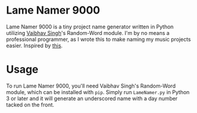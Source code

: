 # Lame Namer 9000
Lame Namer 9000 is a tiny project name generator written in Python utilizing [Vaibhav Singh](https://github.com/vaibhavsingh97)'s Random-Word module.
I'm by no means a professional programmer, as I wrote this to make naming my music projects easier. Inspired by [this](https://youtu.be/V7gL2GQIPU4?t=90).

# Usage
To run Lame Namer 9000, you'll need Vaibhav Singh's Random-Word module, which can be installed with `pip`.
Simply run `LameNamer.py` in Python 3 or later and it will generate an underscored name with a day number tacked on the front.
